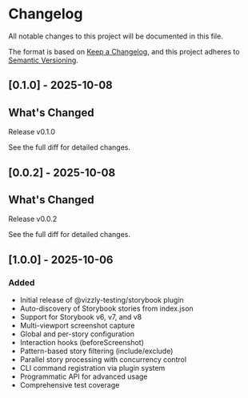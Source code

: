# Changelog

All notable changes to this project will be documented in this file.

The format is based on [Keep a Changelog](https://keepachangelog.com/en/1.0.0/),
and this project adheres to [Semantic Versioning](https://semver.org/spec/v2.0.0.html).

## [0.1.0] - 2025-10-08

## What's Changed

Release v0.1.0

See the full diff for detailed changes.

## [0.0.2] - 2025-10-08

## What's Changed

Release v0.0.2

See the full diff for detailed changes.

## [1.0.0] - 2025-10-06

### Added
- Initial release of @vizzly-testing/storybook plugin
- Auto-discovery of Storybook stories from index.json
- Support for Storybook v6, v7, and v8
- Multi-viewport screenshot capture
- Global and per-story configuration
- Interaction hooks (beforeScreenshot)
- Pattern-based story filtering (include/exclude)
- Parallel story processing with concurrency control
- CLI command registration via plugin system
- Programmatic API for advanced usage
- Comprehensive test coverage
